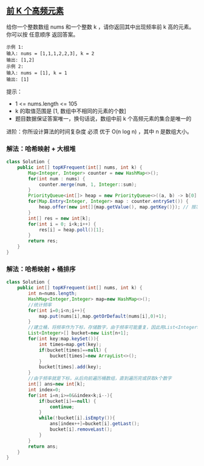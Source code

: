 ## [前 K 个高频元素](https://leetcode.cn/problems/top-k-frequent-elements/description/)
给你一个整数数组 nums 和一个整数 k ，请你返回其中出现频率前 k 高的元素。你可以按 任意顺序 返回答案。

````
示例 1:
输入: nums = [1,1,1,2,2,3], k = 2
输出: [1,2]
示例 2:
输入: nums = [1], k = 1
输出: [1]
````

提示：
- 1 <= nums.length <= 105
- k 的取值范围是 [1, 数组中不相同的元素的个数]
- 题目数据保证答案唯一，换句话说，数组中前 k 个高频元素的集合是唯一的


进阶：你所设计算法的时间复杂度 必须 优于 O(n log n) ，其中 n 是数组大小。

### 解法：哈希映射 + 大根堆
````java
class Solution {
    public int[] topKFrequent(int[] nums, int k) {
        Map<Integer, Integer> counter = new HashMap<>();
        for(int num : nums) {
            counter.merge(num, 1, Integer::sum);
        }
        PriorityQueue<int[]> heap = new PriorityQueue<>((a, b) -> b[0] - a[0]); // 最大堆
        for(Map.Entry<Integer, Integer> map : counter.entrySet()) {
            heap.offer(new int[]{map.getValue(), map.getKey()}); // 按次数排序，所以[0]传的是计数值
        }
        int[] res = new int[k];
        for(int i = 0; i<k;i++) {
            res[i] = heap.poll()[1];
        }
        return res;
    }
}
````

### 解法：哈希映射 + 桶排序
````java
class Solution {
    public int[] topKFrequent(int[] nums, int k) {
        int n=nums.length;
        HashMap<Integer,Integer> map=new HashMap<>();
        //统计频率
        for(int i=0;i<n;i++){
            map.put(nums[i],map.getOrDefault(nums[i],0)+1);
        }
        //建立桶，将频率作为下标，存储数字，由于频率可能重复，因此用List<Integer>
        List<Integer>[] bucket=new List[n+1];
        for(int key:map.keySet()){
            int times=map.get(key);
            if(bucket[times]==null) {
                bucket[times]=new ArrayList<>();
            }
            bucket[times].add(key);
        }
        //由于频率就是下标，从后向前遍历桶数组，直到遍历完或获取k个数字
        int[] ans=new int[k];
        int index=0;
        for(int i=n;i>=0&&index<k;i--){
            if(bucket[i]==null) {
                continue;
            }
            while(!bucket[i].isEmpty()){
                ans[index++]=bucket[i].getLast();
                bucket[i].removeLast();
            }
        }
        return ans;
    }
}
````